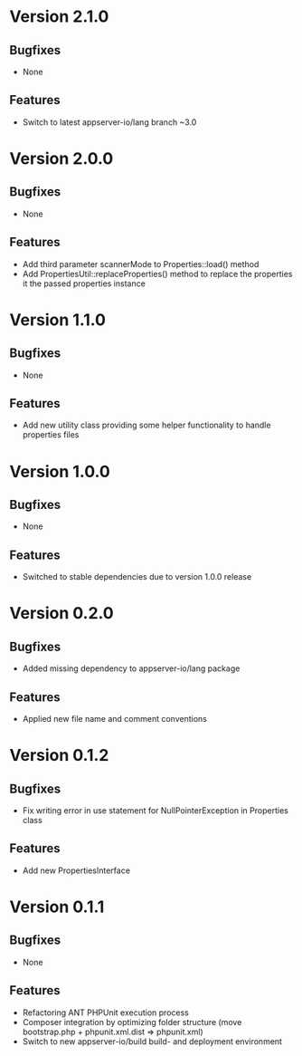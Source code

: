 # Version 2.1.0

## Bugfixes

* None

## Features

* Switch to latest appserver-io/lang branch ~3.0

# Version 2.0.0

## Bugfixes

* None

## Features

* Add third parameter scannerMode to Properties::load() method
* Add PropertiesUtil::replaceProperties() method to replace the properties it the passed properties instance

# Version 1.1.0

## Bugfixes

* None

## Features

* Add new utility class providing some helper functionality to handle properties files

# Version 1.0.0

## Bugfixes

* None

## Features

* Switched to stable dependencies due to version 1.0.0 release

# Version 0.2.0

## Bugfixes

* Added missing dependency to appserver-io/lang package

## Features

* Applied new file name and comment conventions

# Version 0.1.2

## Bugfixes

* Fix writing error in use statement for NullPointerException in Properties class

## Features

* Add new PropertiesInterface

# Version 0.1.1

## Bugfixes

* None

## Features

* Refactoring ANT PHPUnit execution process
* Composer integration by optimizing folder structure (move bootstrap.php + phpunit.xml.dist => phpunit.xml)
* Switch to new appserver-io/build build- and deployment environment